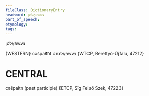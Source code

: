 ```yaml
---
fileClass: DictionaryEntry
headword: צעשפּאַלטן
part_of_speech: 
etymology: 
tags: 
---
```

צעשפּאַלטן

{WESTERN}
cəšpaɫt͡nt צעשפּאַלטנט {WTCP, Berettyó-Újfalu, 47212}

CENTRAL
========

cəšpaltn (past participle) {ETCP, Sîg Felső Szek, 47223}